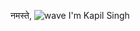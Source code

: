 नमस्ते, ![wave](https://user-images.githubusercontent.com/14922306/203706018-1567614c-c288-49d8-989d-29945843ca2b.gif)
 I'm Kapil Singh
